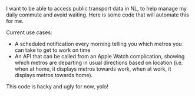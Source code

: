 I want to be able to access public transport data in NL,
to help manage my daily commute and avoid waiting. Here is some code that
will automate this for me.

Current use cases:
- A scheduled notification every morning telling you which metros you can take
  to get to work on time
- An API that can be called from an Apple Watch complication, showing which
  metros are departing in usual directions based on location (i.e. when at home,
  it displays metros towards work, when at work, it displays metros towards home).

This code is hacky and ugly for now, yolo!

